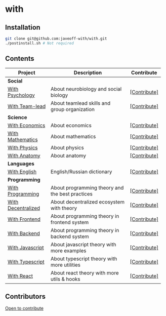 # with

## Installation

```sh
git clone git@github.com:javeoff-with/with.git
./postinstall.sh # Not required
```

## Contents

Project | Description | Contribute
---|---|---
**Social** | |
[With Psychology](https://github.com/javeoff-with/with-psychology) | About neurobiology and social biology | [[Contribute]](https://github.com/javeoff-with/with-psychology/issues)
[With Team-lead](https://github.com/javeoff-with/with-teamlead) | About teamlead skills and group organization | [[Contribute]](https://github.com/javeoff-with/with-teamlead/issues)
**Science** | |
[With Economics](https://github.com/javeoff-with/with-economics) | About economics | [[Contribute]](https://github.com/javeoff-with/with-economics/issues)
[With Mathematics](https://github.com/javeoff-with/with-mathematics) | About mathematics | [[Contribute]](https://github.com/javeoff-with/with-mathematics/issues)
[With Physics](https://github.com/javeoff-with/with-physics) | About physics | [[Contribute]](https://github.com/javeoff-with/with-physics/issues)
[With Anatomy](https://github.com/javeoff-with/with-anatomy) | About anatomy | [[Contribute]](https://github.com/javeoff-with/with-anatomy/issues)
**Languages** | |
[With English](https://github.com/javeoff-with/with-english) | English/Russian dictionary | [[Contribute]](https://github.com/javeoff-with/with-english/issues)
**Programming** | | 
[With Programming](https://github.com/javeoff-with/with-programming) | About programming theory and the best practices | [[Contribute]](https://github.com/javeoff-with/with-programming/issues)
[With Decentralized](https://github.com/javeoff-with/with-decentralized) | About decentralized ecosystem with theory | [[Contribute]](https://github.com/javeoff-with/with-decentralized/issues)
[With Frontend](https://github.com/javeoff-with/with-frontend) | About programming theory in frontend system | [[Contribute]](https://github.com/javeoff-with/with-frontend/issues)
[With Backend](https://github.com/javeoff-with/with-backend) | About programming theory in backend system | [[Contribute]](https://github.com/javeoff-with/with-backend/issues)
[With Javascript](https://github.com/javeoff-with/with-javascript) | About javascript theory with more examples | [[Contribute]](https://github.com/javeoff-with/with-javascript/issues)
[With Typescript](https://github.com/javeoff-with/with-typescript) | About typescript theory with more utilities | [[Contribute]](https://github.com/javeoff-with/with-typescript/issues)
[With React](https://github.com/javeoff-with/with-react) | About react theory with more utils & hooks | [[Contribute]](https://github.com/javeoff-with/with-react/issues)

## Contributors

[Open to contribute](https://github.com/users/javeoff-with/with/issues)
